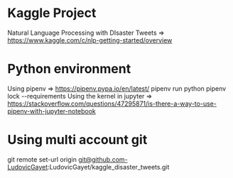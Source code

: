 # Kaggle Project

Natural Language Processing with DIsaster Tweets => https://www.kaggle.com/c/nlp-getting-started/overview

# Python environment

Using pipenv => https://pipenv.pypa.io/en/latest/
pipenv run python
pipenv lock --requirements
Using the kernel in jupyter => https://stackoverflow.com/questions/47295871/is-there-a-way-to-use-pipenv-with-jupyter-notebook

# Using multi account git

git remote set-url origin git@github.com-LudovicGayet:LudovicGayet/kaggle_disaster_tweets.git
